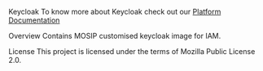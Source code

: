 Keycloak
To know more about Keycloak check out our [Platform Documentation](https://docs.mosip.io/1.2.0/modules/keycloak)

Overview
Contains MOSIP customised keycloak image for IAM.

License
This project is licensed under the terms of Mozilla Public License 2.0.